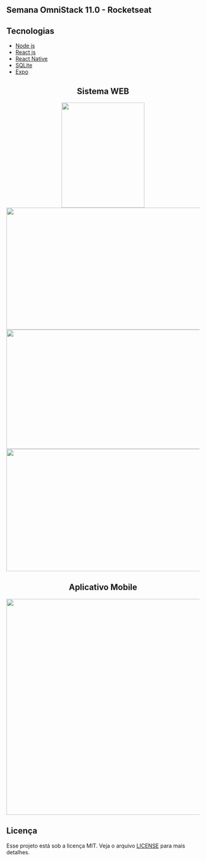 ## Semana OmniStack 11.0 - Rocketseat

## Tecnologias

  - [Node js](https://nodejs.org/en/)
  - [React js](https://reactjs.org)
  - [React Native](https://facebook.github.io/react-native/)
  - [SQLite](https://www.sqlite.org/index.html)
  - [Expo](https://expo.io/)

<div align="center">
  <h2>Sistema WEB</h2>
  <img src="https://github.com/rayra-abreu/beTheHero/blob/master/frontend/src/assets/login.PNG?raw=true" height="274" width="216">
  <img src="https://github.com/rayra-abreu/beTheHero/blob/master/frontend/src/assets/cadastroONG.PNG?raw=true" height="318" width="598">
</div>
<div align="center">
  <img src="https://github.com/rayra-abreu/beTheHero/blob/master/frontend/src/assets/cadastroCaso.PNG?raw=true" height="311" width="598">
  <img src="https://github.com/rayra-abreu/beTheHero/blob/master/frontend/src/assets/casos.PNG?raw=true" height="319" width="590">
 </div>
 
<div align="center">
  <h2>Aplicativo Mobile</h2>
  <img src="https://github.com/rayra-abreu/beTheHero/blob/master/frontend/src/assets/app.png?raw=true" height="563" width="547">
</div
  
---
  
## Licença

Esse projeto está sob a licença MIT. Veja o arquivo [LICENSE](LICENSE.md) para mais detalhes.
